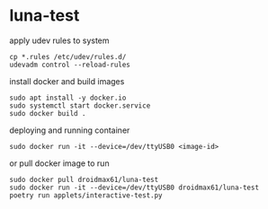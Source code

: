 luna-test
===

apply udev rules to system

```
cp *.rules /etc/udev/rules.d/
udevadm control --reload-rules
```

install docker and build images

```
sudo apt install -y docker.io
sudo systemctl start docker.service
sudo docker build .
```

deploying and running container

```
sudo docker run -it --device=/dev/ttyUSB0 <image-id>
```

or pull docker image to run

```
sudo docker pull droidmax61/luna-test
sudo docker run -it --device=/dev/ttyUSB0 droidmax61/luna-test
poetry run applets/interactive-test.py
```
